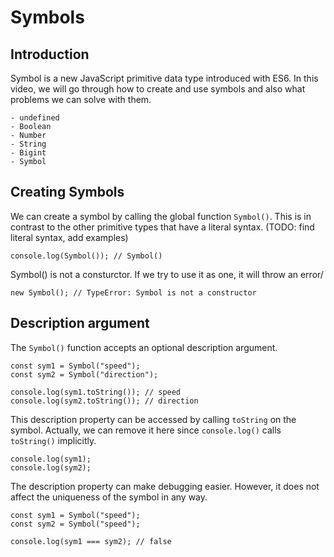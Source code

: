 # Symbols

## Introduction

Symbol is a new JavaScript primitive data type introduced with ES6. In this video, we will go through how to create and use symbols and also what problems we can solve with them.

```
- undefined
- Boolean
- Number
- String
- Bigint
- Symbol
```

## Creating Symbols

We can create a symbol by calling the global function `Symbol()`. This is in contrast to the other primitive types that have a literal syntax. (TODO: find literal syntax, add examples)

```
console.log(Symbol()); // Symbol()
```

Symbol() is not a consturctor. If we try to use it as one, it will throw an error/

```
new Symbol(); // TypeError: Symbol is not a constructor
```

## Description argument

The `Symbol()` function accepts an optional description argument.

```
const sym1 = Symbol("speed");
const sym2 = Symbol("direction");

console.log(sym1.toString()); // speed
console.log(sym2.toString()); // direction
```

This description property can be accessed by calling `toString` on the symbol. Actually, we can remove it here since `console.log()` calls `toString()` implicitly.

```
console.log(sym1);
console.log(sym2);
```

The description property can make debugging easier. However, it does not affect the uniqueness of the symbol in any way.

```
const sym1 = Symbol("speed");
const sym2 = Symbol("speed");

console.log(sym1 === sym2); // false
```
